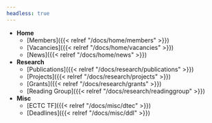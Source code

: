 ```yaml
---
headless: true
---
```


- **Home**
  - [Members]({{< relref "/docs/home/members" >}}) 
  - [Vacancies]({{< relref "/docs/home/vacancies" >}}) 
  - [News]({{< relref "/docs/home/news" >}}) 
- **Research**
  - [Publications]({{< relref "/docs/research/publications" >}}) 
  - [Projects]({{< relref "/docs/research/projects" >}}) 
  - [Grants]({{< relref "/docs/research/grants" >}})
  - [Reading Group]({{< relref "/docs/research/readinggroup" >}})
- **Misc**
  - [ECTC TF]({{< relref "/docs/misc/dtec" >}})
  - [Deadlines]({{< relref "/docs/misc/ddl" >}})
<br />
